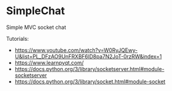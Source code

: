 # SimpleChat
Simple MVC socket chat

Tutorials:
- https://www.youtube.com/watch?v=W0RyJQEwy-U&list=PL_DFzAO9UnFRXBF6lD8pa7N2JoT-0rzRW&index=1
- https://www.learnpyqt.com/
- https://docs.python.org/3/library/socketserver.html#module-socketserver
- https://docs.python.org/3/library/socket.html#module-socket
